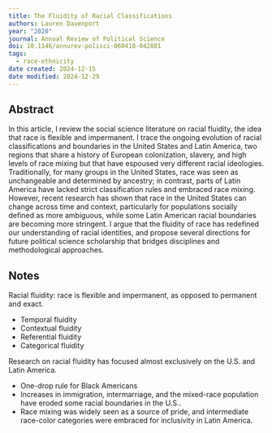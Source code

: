 ```yaml
---
title: The Fluidity of Racial Classifications
authors: Lauren Davenport
year: "2020"
journal: Annual Review of Political Science
doi: 10.1146/annurev-polisci-060418-042801
tags:
  - race-ethnicity
date created: 2024-12-15
date modified: 2024-12-29
---
```


## Abstract

In this article, I review the social science literature on racial fluidity, the idea that race is flexible and impermanent. I trace the ongoing evolution of racial classifications and boundaries in the United States and Latin America, two regions that share a history of European colonization, slavery, and high levels of race mixing but that have espoused very different racial ideologies. Traditionally, for many groups in the United States, race was seen as unchangeable and determined by ancestry; in contrast, parts of Latin America have lacked strict classification rules and embraced race mixing. However, recent research has shown that race in the United States can change across time and context, particularly for populations socially defined as more ambiguous, while some Latin American racial boundaries are becoming more stringent. I argue that the fluidity of race has redefined our understanding of racial identities, and propose several directions for future political science scholarship that bridges disciplines and methodological approaches.

## Notes

Racial fluidity: race is flexible and impermanent, as opposed to permanent and exact.

- Temporal fluidity
- Contextual fluidity
- Referential fluidity
- Categorical fluidity

Research on racial fluidity has focused almost exclusively on the U.S. and Latin America.

- One-drop rule for Black Americans
- Increases in immigration, intermarriage, and the mixed-race population have eroded some racial boundaries in the U.S..
- Race mixing was widely seen as a source of pride, and intermediate race-color categories were embraced for inclusivity in Latin America.

